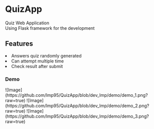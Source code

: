 # QuizApp
Quiz Web Application  
Using Flask framework for the development  
<h2>Features</h2>
<li> Answers quiz randomly generated </li>
<li> Can attempt multiple time </li>
<li> Check result after submit </li>
<h3> Demo </h3>
![Image](https://github.com/lmp95/QuizApp/blob/dev_lmp/demo/demo_1.png?raw=true)
![Image](https://github.com/lmp95/QuizApp/blob/dev_lmp/demo/demo_2.png?raw=true)
![Image](https://github.com/lmp95/QuizApp/blob/dev_lmp/demo/demo_3.png?raw=true)
